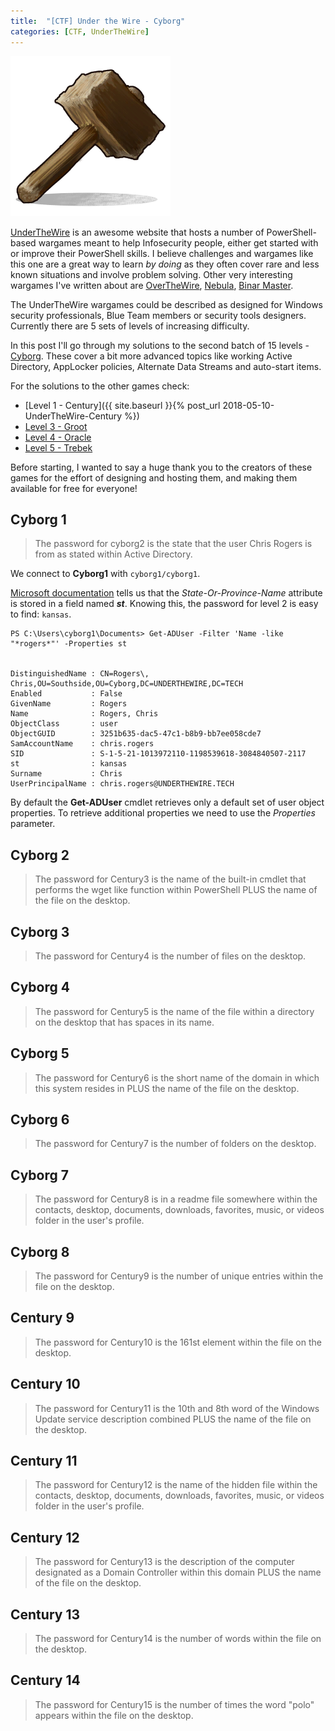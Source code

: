 ```yaml
---
title:  "[CTF] Under the Wire - Cyborg"
categories: [CTF, UnderTheWire]
---
```


![Logo](/assets/images/hammer1.png)

[UnderTheWire](http://underthewire.tech/index.htm) is an awesome website that hosts a number of PowerShell-based wargames meant to help Infosecurity people, either get started with or improve their PowerShell skills. I believe challenges and wargames like this one are a great way to learn *by doing* as they often cover rare and less known situations and involve problem solving. Other very interesting wargames I've written about are [OverTheWire](http://craftware.xyz/blog/categories/#OverTheWire), [Nebula](http://craftware.xyz/ctf/2012/07/21/Nebula-wargame-walkthrough.html), [Binar Master](http://craftware.xyz/blog/categories/#Binary-Master). 

The UnderTheWire wargames could be described as designed for Windows security professionals, Blue Team members or security tools designers. Currently there are 5 sets of levels of increasing difficulty. 

In this post I'll go through my solutions to the second batch of 15 levels - [Cyborg](http://underthewire.tech/cyborg/cyborg.htm). These cover a bit more advanced topics like working Active Directory, AppLocker policies, Alternate Data Streams and auto-start items. 

For the solutions to the other games check:
* [Level 1 - Century]({{ site.baseurl }}{% post_url 2018-05-10-UnderTheWire-Century %})
* [Level 3 - Groot]()
* [Level 4 - Oracle]()
* [Level 5 - Trebek]()

Before starting, I wanted to say a huge thank you to the creators of these games for the effort of designing and hosting them, and making them available for free for everyone!

## Cyborg 1

<blockquote>
  <p>The password for cyborg2 is the state that the user Chris Rogers is from as stated within Active Directory.</p>
</blockquote>

We connect to **Cyborg1** with ```cyborg1/cyborg1```. 

[Microsoft documentation](https://msdn.microsoft.com/en-us/library/ms679880(v=vs.85).aspx) tells us that the *State-Or-Province-Name* attribute is stored in a field named *__st__*. Knowing this, the password for level 2 is easy to find: ```kansas```.

```posh
PS C:\Users\cyborg1\Documents> Get-ADUser -Filter 'Name -like "*rogers*"' -Properties st


DistinguishedName : CN=Rogers\, Chris,OU=Southside,OU=Cyborg,DC=UNDERTHEWIRE,DC=TECH
Enabled           : False
GivenName         : Rogers
Name              : Rogers, Chris
ObjectClass       : user
ObjectGUID        : 3251b635-dac5-47c1-b8b9-bb7ee058cde7
SamAccountName    : chris.rogers
SID               : S-1-5-21-1013972110-1198539618-3084840507-2117
st                : kansas
Surname           : Chris
UserPrincipalName : chris.rogers@UNDERTHEWIRE.TECH
```

<div class="box-note">
  By default the <b>Get-ADUser</b> cmdlet retrieves only a default set of user object properties. To retrieve additional properties we need to use the <i>Properties</i> parameter. 
</div>

## Cyborg 2

<blockquote>
  <p>The password for Century3 is the name of the built-in cmdlet that performs the wget like function within PowerShell PLUS the name of the file on the desktop.</p>
</blockquote>

## Cyborg 3

<blockquote>
  <p>The password for Century4 is the number of files on the desktop.</p>
</blockquote>


## Cyborg 4

<blockquote>
  <p>The password for Century5 is the name of the file within a directory on the desktop that has spaces in its name.</p>
</blockquote>

## Cyborg 5

<blockquote>
  <p>The password for Century6 is the short name of the domain in which this system resides in PLUS the name of the file on the desktop.</p>
</blockquote>

## Cyborg 6

<blockquote>
  <p>The password for Century7 is the number of folders on the desktop.</p>
</blockquote>

## Cyborg 7

<blockquote>
  <p>The password for Century8 is in a readme file somewhere within the contacts, desktop, documents, downloads, favorites, music, or videos folder in the user's profile. 
</p>
</blockquote>

## Cyborg 8

<blockquote>
  <p>The password for Century9 is the number of unique entries within the file on the desktop.</p>
</blockquote>

## Century 9

<blockquote>
  <p>The password for Century10 is the 161st element within the file on the desktop.</p>
</blockquote>

## Century 10

<blockquote>
  <p>The password for Century11 is the 10th and 8th word of the Windows Update service description combined PLUS the name of the file on the desktop.</p>
</blockquote>

## Century 11

<blockquote>
  <p>The password for Century12 is the name of the hidden file within the contacts, desktop, documents, downloads, favorites, music, or videos folder in the user's profile.</p>
</blockquote>

## Century 12

<blockquote>
  <p>The password for Century13 is the description of the computer designated as a Domain Controller within this domain PLUS the name of the file on the desktop.</p>
</blockquote>

## Century 13

<blockquote>
  <p>The password for Century14 is the number of words within the file on the desktop.</p>
</blockquote>

## Century 14

<blockquote>
  <p>The password for Century15 is the number of times the word "polo" appears within the file on the desktop.</p>
</blockquote>
